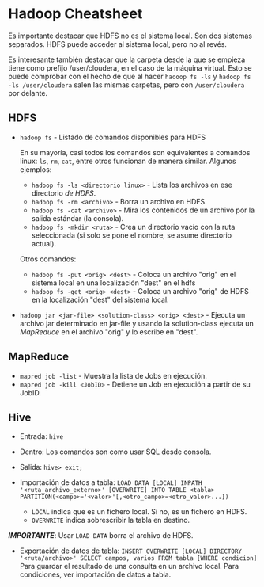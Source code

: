 # Hadoop Cheatsheet

Es importante destacar que HDFS no es el sistema local. Son dos sistemas separados. HDFS puede acceder al sistema local, pero no al revés.

Es interesante también destacar que la carpeta desde la que se empieza tiene como prefijo /user/cloudera, en el caso de la máquina virtual. Esto se puede comprobar con el hecho de que al hacer `hadoop fs -ls` y `hadoop fs -ls /user/cloudera` salen las mismas carpetas, pero con `/user/cloudera` por delante.

## HDFS

* `hadoop fs` - Listado de comandos disponibles para HDFS
  
  En su mayoría, casi todos los comandos son equivalentes a comandos linux: `ls`, `rm`, `cat`, entre otros funcionan de manera similar. Algunos ejemplos:
  * `hadoop fs -ls <directorio linux>` - Lista los archivos en ese directorio *de HDFS*.
  * `hadoop fs -rm <archivo>` - Borra un archivo en HDFS.
  * `hadoop fs -cat <archivo>` - Mira los contenidos de un archivo por la salida estándar (la consola).
  * `hadoop fs -mkdir <ruta>` - Crea un directorio vacío con la ruta seleccionada (si solo se pone el nombre, se asume directorio actual).
  
  Otros comandos:
  * `hadoop fs -put <orig> <dest>` - Coloca un archivo "orig" en el sistema local en una localización "dest" en el hdfs
  * `hadoop fs -get <orig> <dest>` - Coloca un archivo "orig" de HDFS en la localización "dest" del sistema local.

* `hadoop jar <jar-file> <solution-class> <orig> <dest>` - Ejecuta un archivo jar determinado en jar-file y usando la solution-class ejecuta un *MapReduce* en el archivo "orig" y lo escribe en "dest".

## MapReduce

* `mapred job -list` - Muestra la lista de Jobs en ejecución.
* `mapred job -kill <JobID>` - Detiene un Job en ejecución a partir de su JobID.

## Hive

* Entrada: `hive`
* Dentro: Los comandos son como usar SQL desde consola.
* Salida: `hive> exit;`

* Importación de datos a tabla: `LOAD DATA [LOCAL] INPATH '<ruta_archivo_externo>' [OVERWRITE] INTO TABLE <tabla> PARTITION(<campo>='<valor>'[,<otro_campo>=<otro_valor>...])`
  * `LOCAL` indica que es un fichero local. Si no, es un fichero en HDFS.
  * `OVERWRITE` indica sobrescribir la tabla en destino.

***IMPORTANTE***: Usar `LOAD DATA` borra el archivo de HDFS.
* Exportación de datos de tabla: `INSERT OVERWRITE [LOCAL] DIRECTORY '<ruta/archivo>' SELECT campos, varios FROM tabla [WHERE condicion]` Para guardar el resultado de una consulta en un archivo local. Para condiciones, ver importación de datos a tabla.
